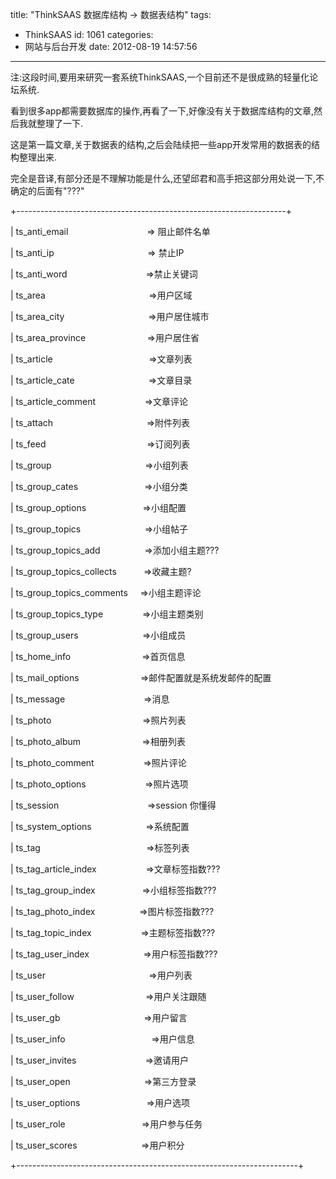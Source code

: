 title: "ThinkSAAS 数据库结构 -> 数据表结构"
tags:
  - ThinkSAAS
id: 1061
categories:
  - 网站与后台开发
date: 2012-08-19 14:57:56
---

注:这段时间,要用来研究一套系统ThinkSAAS,一个目前还不是很成熟的轻量化论坛系统.

看到很多app都需要数据库的操作,再看了一下,好像没有关于数据库结构的文章,然后我就整理了一下.

这是第一篇文章,关于数据表的结构,之后会陆续把一些app开发常用的数据表的结构整理出来.

完全是音译,有部分还是不理解功能是什么,还望邱君和高手把这部分用处说一下,不确定的后面有"???"

+-------------------------------------------------------------------+

| ts_anti_email                                =&gt; 阻止邮件名单

| ts_anti_ip                                      =&gt; 禁止IP

| ts_anti_word                                =&gt;禁止关键词

| ts_area                                          =&gt;用户区域

| ts_area_city                                  =&gt;用户居住城市

| ts_area_province                         =&gt;用户居住省

| ts_article                                       =&gt;文章列表

| ts_article_cate                              =&gt;文章目录

| ts_article_comment                    =&gt;文章评论

| ts_attach                                      =&gt;附件列表

| ts_feed                                         =&gt;订阅列表

| ts_group                                      =&gt;小组列表

| ts_group_cates                           =&gt;小组分类

| ts_group_options                       =&gt;小组配置

| ts_group_topics                          =&gt;小组帖子

| ts_group_topics_add                  =&gt;添加小组主题???

| ts_group_topics_collects           =&gt;收藏主题?

| ts_group_topics_comments     =&gt;小组主题评论

| ts_group_topics_type                =&gt;小组主题类别

| ts_group_users                          =&gt;小组成员

| ts_home_info                             =&gt;首页信息

| ts_mail_options                         =&gt;邮件配置就是系统发邮件的配置

| ts_message                                =&gt;消息

| ts_photo                                     =&gt;照片列表

| ts_photo_album                         =&gt;相册列表

| ts_photo_comment                    =&gt;照片评论

| ts_photo_options                        =&gt;照片选项

| ts_session                                    =&gt;session 你懂得

| ts_system_options                      =&gt;系统配置

| ts_tag                                           =&gt;标签列表

| ts_tag_article_index                    =&gt;文章标签指数???

| ts_tag_group_index                   =&gt;小组标签指数???

| ts_tag_photo_index                  =&gt;图片标签指数???

| ts_tag_topic_index                    =&gt;主题标签指数???

| ts_tag_user_index                      =&gt;用户标签指数???

| ts_user                                          =&gt;用户列表

| ts_user_follow                             =&gt;用户关注跟随

| ts_user_gb                                  =&gt;用户留言

| ts_user_info                                   =&gt;用户信息

| ts_user_invites                            =&gt;邀请用户

| ts_user_open                              =&gt;第三方登录

| ts_user_options                           =&gt;用户选项

| ts_user_role                               =&gt;用户参与任务

| ts_user_scores                          =&gt;用户积分

+----------------------------------------------------------------------+